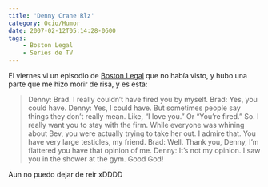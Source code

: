 ```yaml
---
title: 'Denny Crane Rlz'
category: Ocio/Humor
date: 2007-02-12T05:14:28-0600
tags:
    - Boston Legal
    - Series de TV
---
```


El viernes vi un episodio de [Boston Legal](http://www.boston-legal.org/) que no había visto, y hubo una parte que me hizo morir de risa, y es esta:

> Denny: Brad. I really couldn’t have fired you by myself.
> Brad: Yes, you could have.
> Denny: Yes, I could have. But sometimes people say things they don’t really mean. Like, “I love you.” Or “You’re fired.” So. I really want you to stay with the firm. While everyone was whining about Bev, you were actually trying to take her out. I admire that. You have very large testicles, my friend.
> Brad: Well. Thank you, Denny, I’m flattered you have that opinion of me.
> Denny: It’s not my opinion. I saw you in the shower at the gym. Good God!

Aun no puedo dejar de reir xDDDD
